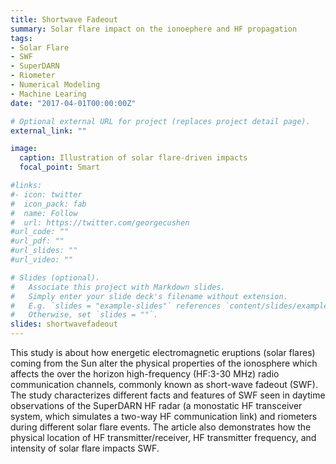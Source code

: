 ```yaml
---
title: Shortwave Fadeout
summary: Solar flare impact on the ionoephere and HF propagation
tags:
- Solar Flare
- SWF
- SuperDARN
- Riometer
- Numerical Modeling
- Machine Learing
date: "2017-04-01T00:00:00Z"

# Optional external URL for project (replaces project detail page).
external_link: ""

image:
  caption: Illustration of solar flare-driven impacts 
  focal_point: Smart

#links:
#- icon: twitter
#  icon_pack: fab
#  name: Follow
#  url: https://twitter.com/georgecushen
#url_code: ""
#url_pdf: ""
#url_slides: ""
#url_video: ""

# Slides (optional).
#   Associate this project with Markdown slides.
#   Simply enter your slide deck's filename without extension.
#   E.g. `slides = "example-slides"` references `content/slides/example-slides.md`.
#   Otherwise, set `slides = ""`.
slides: shortwavefadeout
---
```


This study is about how energetic electromagnetic eruptions (solar flares) coming from the Sun alter the physical properties of the ionosphere which affects the over the horizon high-frequency (HF:3-30 MHz) radio communication channels, commonly known as short-wave fadeout (SWF). The study characterizes different facts and features of SWF seen in daytime observations of the SuperDARN HF radar (a monostatic HF transceiver system, which simulates a two-way HF communication link) and riometers during different solar flare events. The article also demonstrates how the physical location of HF transmitter/receiver, HF transmitter frequency, and intensity of solar flare impacts SWF.

